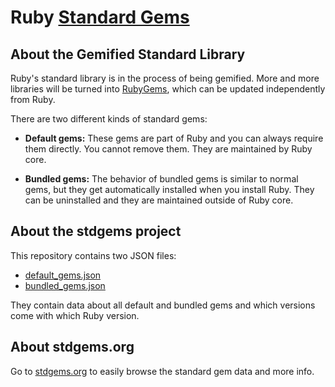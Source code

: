 # Ruby [Standard Gems](https://stdgems.org)

## About the Gemified Standard Library

Ruby's standard library is in the process of being gemified. More and more libraries will be turned into [RubyGems](https://rubygems.org), which can be updated independently from Ruby.

There are two different kinds of standard gems:

- **Default gems:** These gems are part of Ruby and you can always require them directly. You cannot remove them. They are maintained by Ruby core.

- **Bundled gems:** The behavior of bundled gems is similar to normal gems, but they get automatically installed when you install Ruby. They can be uninstalled and they are maintained outside of Ruby core.

## About the stdgems project

This repository contains two JSON files:

- [default_gems.json](/default_gems.json)
- [bundled_gems.json](/bundled_gems.json)

They contain data about all default and bundled gems and which versions come with which Ruby version.

## About stdgems.org

Go to [stdgems.org](https://stdgems.org) to easily browse the standard gem data and more info.
